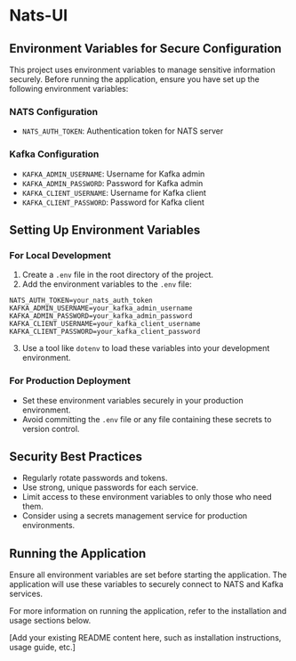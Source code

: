 # Nats-UI

## Environment Variables for Secure Configuration

This project uses environment variables to manage sensitive information securely. Before running the application, ensure you have set up the following environment variables:

### NATS Configuration
- `NATS_AUTH_TOKEN`: Authentication token for NATS server

### Kafka Configuration
- `KAFKA_ADMIN_USERNAME`: Username for Kafka admin
- `KAFKA_ADMIN_PASSWORD`: Password for Kafka admin
- `KAFKA_CLIENT_USERNAME`: Username for Kafka client
- `KAFKA_CLIENT_PASSWORD`: Password for Kafka client

## Setting Up Environment Variables

### For Local Development
1. Create a `.env` file in the root directory of the project.
2. Add the environment variables to the `.env` file:

```
NATS_AUTH_TOKEN=your_nats_auth_token
KAFKA_ADMIN_USERNAME=your_kafka_admin_username
KAFKA_ADMIN_PASSWORD=your_kafka_admin_password
KAFKA_CLIENT_USERNAME=your_kafka_client_username
KAFKA_CLIENT_PASSWORD=your_kafka_client_password
```

3. Use a tool like `dotenv` to load these variables into your development environment.

### For Production Deployment
- Set these environment variables securely in your production environment.
- Avoid committing the `.env` file or any file containing these secrets to version control.

## Security Best Practices
- Regularly rotate passwords and tokens.
- Use strong, unique passwords for each service.
- Limit access to these environment variables to only those who need them.
- Consider using a secrets management service for production environments.

## Running the Application
Ensure all environment variables are set before starting the application. The application will use these variables to securely connect to NATS and Kafka services.

For more information on running the application, refer to the installation and usage sections below.

[Add your existing README content here, such as installation instructions, usage guide, etc.]
